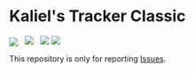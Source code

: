 # Kaliel's Tracker Classic

<a href="https://www.curseforge.com/wow/addons/kaliels-tracker-classic/files" style="display: inline-block; line-height: 0; vertical-align: text-bottom;"><img src="https://img.shields.io/badge/Build%20for-WotLK Classic | Classic-brightgreen" /></a>&nbsp; &nbsp;<a href="https://www.paypal.com/donate?hosted_button_id=SVW7GT3MU7NW6"><img src="https://img.shields.io/badge/Donate-PayPal-orange" /></a>&nbsp; &nbsp;<a href="https://www.patreon.com/kalielstracker"><img src="https://img.shields.io/badge/Patreon-Become a Patron-ff424d" /></a> <a href="https://www.patreon.com/kalielstracker"><img src="https://img.shields.io/endpoint.svg?url=https%3A%2F%2Fshieldsio-patreon.vercel.app%2Fapi%3Fusername%3Dkaliel%26type%3Dpatrons&amp;style=flat&amp;logo=none&amp;label=&amp;color=ff424d" /></a>

This repository is only for reporting [Issues](https://github.com/Horogg/KalielsTrackerClassic__Issues/issues).
